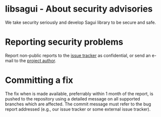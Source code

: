 # libsagui - About security advisories

We take security seriously and develop Sagui library to be secure and safe.

# Reporting security problems

Report non-public reports to the [issue tracker](https://github.com/risoflora/libsagui/issues) as confidential, or send an e-mail to the [project author](mailto:silvioprog@gmail.com).

# Committing a fix

The fix when is made available, preferrably within 1 month of the report, is pushed to the repository using a detailed message on all supported branches which are affected. The commit message must refer to the bug report addressed (e.g., our issue tracker or some external issue tracker).
